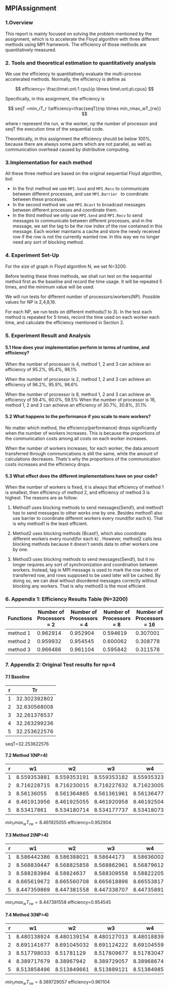 ## MPIAssignment

### 1.Overview

This report is mainly focused on solving the problem mentioned by the assignment, which is to accelerate the Floyd algorithm with three different methods using MPI framework. The efficiency of those methods are quantitatively measured. 

### 2. Tools and theoretical estimation to quantitatively analysis

We use the efficiency to quantitatively evaluate the multi-process accelerated methods. Normally, the efficiency is define as 

$$
efficiency= \frac{time\:on\:1 cpu}{p \times time\:on\:p\:cpus}
$$

Specifically, in this assignment, the efficiency is 

$$
seqT =min_rT_r \\efficiency=\frac{seqT}{np \times min_rmax_wT_{rw}}
$$

where r represent the run, w the worker, np the number of processor and seqT the execution time of the sequential code.

Theoretically, in this assignment the efficiency should be below 100%, because there are always some parts which are not parallel, as well as communication overhead caused by distributive computing.

### 3.Implementation for each method

All these three method are based on the original sequential Floyd algorithm, but:

- In the first method we use `MPI.Send` and  `MPI.Recv` to communicate between different processes, and use `MPI.Barrier ` to coordinate between these processes.
- In the second method we use `MPI.Bcast` to broadcast messages between different processes and coordinate them.
- In the third method we only use `MPI.Send` and  `MPI.Recv` to send messages to communicate between different processes, and in the message, we set the tag to be the row index of the row contained in this message. Each worker maintains a cache and store the newly received row if the row is not the currently wanted row. In this way we no longer need any sort of blocking method.

### 4. Experiment Set-Up

For the size of graph in Floyd algorithm N, we set N=3200.

Before testing these three methods, we shall run test on the sequential method first as the baseline and record the time usage. It will be repeated 5 times, and the minimum value will be used.

We will run tests for different number of processors/workers(NP). Possible values for NP is 2,4,8,16.

For each NP, we run tests on different methods(1 to 3). In the test each method is repeated for 5 times, record the time used on each worker each time, and calculate the efficiency mentioned in Section 2.

### 5. Experiment Result and Analysis

#### 5.1 How does your implementation perform in terms of runtime, and efficiency?

When the number of processor is 4, method 1, 2 and 3 can achieve an efficiency of 95.2%, 95.4%, 96.1%

When the number of processor is 2, method 1, 2 and 3 can achieve an efficiency of 96.2%, 95.9%, 96.6%

When the number of processor is 8, method 1, 2 and 3 can achieve an efficiency of 59.4%, 60.0%, 59.5%
When the number of processor is 16, method 1, 2 and 3 can achieve an efficiency of 30.7%, 30.8%, 31.1%

#### 5.2 What happens to the performance if you scale to more workers?

No matter which method, the efficiency(performance) drops significantly when the number of workers increases. This is because the proportions of the communication costs among all costs on each worker increases.

When the number of workers increases, for each worker, the data amount transferred through communications is still the same, while the amount of calculations decreases. Thats's why the proportions of the communication costs increases and the efficiency drops.

#### 5.3 What effect does the different implementations have on your code?

When the number of workers is fixed, it is always that efficiency of method 1 is smallest, then  efficiency of method 2, and efficiency of method 3 is highest. The reasons are as follow:

1. Method1 uses blocking methods to send messages(Send!), and method1 has to send messages to other works one by one. Besides method1 also use barrier to coordinate different workers every round(for each k). That is why method1 is the least efficient.

2. Method2 uses blocking methods (Bcast!), which also coordinate different workers every round(for each k) . However, method2 calls less blocking methods because it doesn't sends data to other workers one by one.

3. Method3 uses blocking methods to send messages(Send!), but it no longer requires any sort of synchronization and coordination between workers. Instead, tag in MPI message is used to mark the row index of transferred row, and rows supposed to be used later will be cached. By doing so, we can deal without disordered messages correctly without blocking any workers. That is why method3 is the most efficient.

### 6. Appendix 1: Efficiency Results Table (N=3200)

| Functions | Number of Processors = 2 | Number of Processors = 4 | Number of Processors = 8 | Number of Processors = 16 |
| --------- | ------------------------ | ------------------------ | ------------------------ | ------------------------- |
| method 1  | 0.962914                 | 0.952904                 | 0.594619                 | 0.307001                  |
| method 2  | 0.959932                 | 0.954545                 | 0.600062                 | 0.308778                  |
| method 3  | 0.966486                 | 0.961104                 | 0.595842                 | 0.311578                  |

### 7. Appendix 2: Original Test results for np=4

#### 7.1 Baseline

| r   | Tr           |
| --- | ------------ |
| 1   | 32.302392802 |
| 2   | 32.630568008 |
| 3   | 32.261376537 |
| 4   | 32.263299236 |
| 5   | 32.253622576 |

seqT=32.253622576

#### 7.2 Method 1(NP=4)

| r   | w1          | w2          | w3          | w4          | max         |
| --- | ----------- | ----------- | ----------- | ----------- | ----------- |
| 1   | 8.559353881 | 8.559353191 | 8.559353182 | 8.559353234 | 8.559353881 |
| 2   | 8.716228715 | 8.716230015 | 8.716227632 | 8.71623005  | 8.71623005  |
| 3   | 8.56136055  | 8.561364865 | 8.561361961 | 8.561364777 | 8.561364865 |
| 4   | 8.461913956 | 8.461925055 | 8.461920958 | 8.461925042 | 8.461925055 |
| 5   | 8.53417861  | 8.534180714 | 8.534177737 | 8.534180736 | 8.534180736 |

$min_rmax_wT_{rw}=8.461925055$ efficiency=0.952904

#### 7.3 Method 2(NP=4)

| r   | w1          | w2          | w3          | w4          | max         |
| --- | ----------- | ----------- | ----------- | ----------- | ----------- |
| 1   | 8.586442386 | 8.586388021 | 8.58644173  | 8.586360023 | 8.586442386 |
| 2   | 8.568839447 | 8.568825858 | 8.568862961 | 8.568796127 | 8.568862961 |
| 3   | 8.588283984 | 8.58824637  | 8.588309558 | 8.588222052 | 8.588309558 |
| 4   | 8.665619672 | 8.665560708 | 8.665618896 | 8.665538174 | 8.665619672 |
| 5   | 8.447359869 | 8.447381558 | 8.447338707 | 8.447358918 | 8.447381558 |

$min_rmax_wT_{rw}=8.447381558$ efficiency=0.954545

#### 7.4 Method 3(NP=4)

| r   | w1          | w2          | w3          | w4          | max         |
| --- | ----------- | ----------- | ----------- | ----------- | ----------- |
| 1   | 8.480138924 | 8.480139154 | 8.480127013 | 8.480188394 | 8.480188394 |
| 2   | 8.691141677 | 8.691045032 | 8.691124222 | 8.69104559  | 8.691141677 |
| 3   | 8.517798033 | 8.51781129  | 8.517809677 | 8.517830471 | 8.517830471 |
| 4   | 8.389717679 | 8.38967942  | 8.389729057 | 8.38968674  | 8.389729057 |
| 5   | 8.513858496 | 8.513849661 | 8.513889121 | 8.513849854 | 8.513889121 |

$min_rmax_wT_{rw}=8.389729057$ efficiency=0.961104

<!--

#### 6.3 NP=2

##### 6.3.1 Method 1(NP=2)

| r   | w1           | w2           | max          |
| --- | ------------ | ------------ | ------------ |
| 1   | 16.841613063 | 16.841611839 | 16.841613063 |
| 2   | 16.669204783 | 16.669206064 | 16.669206064 |
| 3   | 16.960140381 | 16.960132658 | 16.960140381 |
| 4   | 16.815960406 | 16.815962475 | 16.815962475 |
| 5   | 17.172720322 | 17.172730781 | 17.172730781 |

$min_rmax_wT_{rw}=16$ efficiency=0.962914

##### 6.2.2 Method 2(NP=2)

| r   | w1           | w2           | max          |
| --- | ------------ | ------------ | ------------ |
| 1   | 16.742060801 | 16.741982526 | 16.742060801 |
| 2   | 16.72092302  | 16.720974807 | 16.720974807 |
| 3   | 16.896333505 | 16.896315669 | 16.896333505 |
| 4   | 16.797077481 | 16.797064108 | 16.797077481 |
| 5   | 16.744160531 | 16.74419749  | 16.74419749  |

$min_rmax_wT_{rw}=16$ efficiency=0.959932

##### 6.2.3 Method 3(NP=2)

| r   | w1           | w2           | max          |
| --- | ------------ | ------------ | ------------ |
| 1   | 16.87289041  | 16.872872906 | 16.87289041  |
| 2   | 16.689494359 | 16.689486954 | 16.689494359 |
| 3   | 16.613550292 | 16.613495017 | 16.613550292 |
| 4   | 16.607588437 | 16.607583403 | 16.607588437 |
| 5   | 16.649974349 | 16.649971045 | 16.649974349 |

$min_rmax_wT_{rw}=16$ efficiency=0.966486

#### 6.4 NP=8

##### 6.4.1 Method 1(NP=8)

| r   | w1          | w2          | w3          | w4          | w5          | w6          | w7          | w8          | max         |
| --- | ----------- | ----------- | ----------- | ----------- | ----------- | ----------- | ----------- | ----------- | ----------- |
| 1   | 6.78030149  | 6.780301048 | 6.780309847 | 6.780302743 | 6.780308476 | 6.780302089 | 6.780310235 | 6.780303097 | 6.780310235 |
| 2   | 6.811638948 | 6.811640313 | 6.811637264 | 6.811639415 | 6.811636732 | 6.81164025  | 6.811636189 | 6.811638601 | 6.811640313 |
| 3   | 6.797660544 | 6.797659875 | 6.797666006 | 6.797658763 | 6.79766581  | 6.797659878 | 6.797665202 | 6.797657564 | 6.797666006 |
| 4   | 6.886734353 | 6.886750668 | 6.886746265 | 6.886748397 | 6.886747243 | 6.886749499 | 6.886746442 | 6.886747531 | 6.886750668 |
| 5   | 6.781856205 | 6.781862646 | 6.781867177 | 6.781860428 | 6.781866968 | 6.781862058 | 6.781865672 | 6.781859795 | 6.781867177 |

$min_rmax_wT_{rw}=6$ efficiency=0.594619

##### 6.4.2 Method 2(NP=8)

| r   | w1          | w2          | w3          | w4          | w5          | w6          | w7          | w8          | max         |
| --- | ----------- | ----------- | ----------- | ----------- | ----------- | ----------- | ----------- | ----------- | ----------- |
| 1   | 6.718786567 | 6.718796126 | 6.718750509 | 6.718766719 | 6.718804346 | 6.718811914 | 6.718750245 | 6.718776152 | 6.718811914 |
| 2   | 6.931929403 | 6.931987181 | 6.932043018 | 6.931923579 | 6.931942003 | 6.931913088 | 6.931972183 | 6.93187013  | 6.932043018 |
| 3   | 6.79140699  | 6.791398384 | 6.791453047 | 6.791388849 | 6.791446424 | 6.791393878 | 6.791354082 | 6.791337961 | 6.791453047 |
| 4   | 6.765695918 | 6.765662549 | 6.765661705 | 6.765698302 | 6.765711292 | 6.76564135  | 6.76563557  | 6.765649118 | 6.765711292 |
| 5   | 6.800012741 | 6.799988951 | 6.800002355 | 6.799940491 | 6.800033465 | 6.799952547 | 6.799979516 | 6.799995342 | 6.800033465 |

$min_rmax_wT_{rw}=6$ efficiency=0.600062

##### 6.4.3 Method 3(NP=8)

| r   | w1          | w2          | w3          | w4          | w5          | w6          | w7          | w8          | max         |
| --- | ----------- | ----------- | ----------- | ----------- | ----------- | ----------- | ----------- | ----------- | ----------- |
| 1   | 6.766261103 | 6.766222004 | 6.76633677  | 6.766368958 | 6.766358065 | 6.766400188 | 6.766384306 | 6.766302779 | 6.766400188 |
| 2   | 6.769063581 | 6.768992335 | 6.769006422 | 6.769037032 | 6.76906885  | 6.769074041 | 6.769085543 | 6.768934404 | 6.769085543 |
| 3   | 6.788226315 | 6.78837631  | 6.78832936  | 6.78830954  | 6.788337948 | 6.788445832 | 6.788355105 | 6.788346635 | 6.788445832 |
| 4   | 7.330530608 | 7.330719846 | 7.330586594 | 7.330746228 | 7.330688575 | 7.3307452   | 7.330668289 | 7.330690782 | 7.330746228 |
| 5   | 7.055723925 | 7.055738418 | 7.055745739 | 7.05577694  | 7.055811913 | 7.055835957 | 7.055825853 | 7.055856515 | 7.055856515 |

$min_rmax_wT_{rw}=6$ efficiency=0.595842

#### 6.5 NP=16

##### 6.5.1 Method 1(NP=16)

| r   | w1          | w2          | w3          | w4          | w5          | w6          | w7          | w8          | w9          | w10         | w11         | w12         | w13         | w14         | w15         | w16         | max         |
| --- | ----------- | ----------- | ----------- | ----------- | ----------- | ----------- | ----------- | ----------- | ----------- | ----------- | ----------- | ----------- | ----------- | ----------- | ----------- | ----------- | ----------- |
| 1   | 6.786706495 | 6.786708348 | 6.786700944 | 6.786706357 | 6.78670203  | 6.786705529 | 6.786697181 | 6.786702045 | 6.786702725 | 6.786706441 | 6.786699484 | 6.7867043   | 6.786699906 | 6.786703912 | 6.786696732 | 6.786701785 | 6.786708348 |
| 2   | 7.318122294 | 7.31813614  | 7.318128011 | 7.318133209 | 7.318126117 | 7.318131671 | 7.31812336  | 7.318130301 | 7.318127369 | 7.31813393  | 7.318125004 | 7.318132823 | 7.318124831 | 7.318132162 | 7.318122595 | 7.318128818 | 7.31813614  |
| 3   | 6.606690816 | 6.606699867 | 6.606695735 | 6.606699503 | 6.60669363  | 6.606697262 | 6.606691964 | 6.606694384 | 6.606694045 | 6.606698167 | 6.606693807 | 6.606696691 | 6.606691656 | 6.606696849 | 6.606689863 | 6.606694214 | 6.606699867 |
| 4   | 6.566261246 | 6.566264131 | 6.566269169 | 6.56626613  | 6.5662708   | 6.56626666  | 6.566272577 | 6.566269056 | 6.566270993 | 6.566267458 | 6.56627189  | 6.566268778 | 6.566274367 | 6.566269688 | 6.566275885 | 6.56626994  | 6.566275885 |
| 5   | 6.775365272 | 6.775381783 | 6.775374299 | 6.775378257 | 6.775373879 | 6.775378207 | 6.775370292 | 6.775375907 | 6.77537401  | 6.775380242 | 6.775372401 | 6.775378243 | 6.775373574 | 6.775377165 | 6.775369956 | 6.775375329 | 6.775381783 |

$min_rmax_wT_{rw}=6$ efficiency=0.307001

##### 6.5.2 Method 2(NP=16)

| r   | w1          | w2          | w3          | w4          | w5          | w6          | w7          | w8          | w9          | w10         | w11         | w12         | w13         | w14         | w15         | w16         | max         |
| --- | ----------- | ----------- | ----------- | ----------- | ----------- | ----------- | ----------- | ----------- | ----------- | ----------- | ----------- | ----------- | ----------- | ----------- | ----------- | ----------- | ----------- |
| 1   | 6.61311288  | 6.613022573 | 6.613088474 | 6.613008639 | 6.613081113 | 6.612986144 | 6.61308611  | 6.613047999 | 6.613069513 | 6.613028651 | 6.613104133 | 6.613060941 | 6.613084752 | 6.613044192 | 6.612958812 | 6.612915533 | 6.61311288  |
| 2   | 6.612559683 | 6.612572198 | 6.612611039 | 6.612553346 | 6.612638198 | 6.612615824 | 6.612584607 | 6.612574764 | 6.61264863  | 6.612561211 | 6.612616366 | 6.612585889 | 6.612644516 | 6.61261362  | 6.612588433 | 6.6125915   | 6.61264863  |
| 3   | 6.669589612 | 6.669482172 | 6.669585976 | 6.669506185 | 6.669569219 | 6.66945677  | 6.669636385 | 6.669538064 | 6.669588213 | 6.669535053 | 6.669612562 | 6.669472167 | 6.66961137  | 6.669497881 | 6.669553302 | 6.669443922 | 6.669636385 |
| 4   | 6.528437788 | 6.528491754 | 6.528449694 | 6.528489252 | 6.528410622 | 6.528468572 | 6.52845335  | 6.528478746 | 6.528426817 | 6.528454296 | 6.528432667 | 6.52844602  | 6.528422134 | 6.528485926 | 6.528422288 | 6.528475574 | 6.528491754 |
| 5   | 6.573218003 | 6.573184696 | 6.573195381 | 6.573202641 | 6.573217668 | 6.573177607 | 6.573198938 | 6.573183731 | 6.573216436 | 6.573203302 | 6.573162023 | 6.573202409 | 6.57318636  | 6.573168337 | 6.573114183 | 6.573048673 | 6.573218003 |

$min_rmax_wT_{rw}=6$ efficiency=0.308778

##### 6.5.3 Method 3(NP=16)

| r   | w1          | w2          | w3          | w4          | w5          | w6          | w7          | w8          | w9          | w10         | w11         | w12         | w13         | w14         | w15         | w16         | max         |
| --- | ----------- | ----------- | ----------- | ----------- | ----------- | ----------- | ----------- | ----------- | ----------- | ----------- | ----------- | ----------- | ----------- | ----------- | ----------- | ----------- | ----------- |
| 1   | 6.636312048 | 6.636300926 | 6.636356943 | 6.636498617 | 6.636485054 | 6.636521371 | 6.636509965 | 6.636536227 | 6.636555665 | 6.636591941 | 6.636601164 | 6.636623812 | 6.636624613 | 6.63665821  | 6.63663575  | 6.636668    | 6.636668    |
| 2   | 6.469432236 | 6.469484482 | 6.469551252 | 6.469606801 | 6.469586553 | 6.469619663 | 6.469612526 | 6.46969535  | 6.469669307 | 6.469747888 | 6.469715346 | 6.469756113 | 6.469747661 | 6.469805504 | 6.469742951 | 6.469791828 | 6.469805504 |
| 3   | 6.836342398 | 6.836264124 | 6.836321007 | 6.836323781 | 6.836444308 | 6.836377383 | 6.836511048 | 6.836416935 | 6.836475801 | 6.836491309 | 6.83655011  | 6.836483232 | 6.836590949 | 6.836535431 | 6.836588802 | 6.836493516 | 6.836590949 |
| 4   | 7.003224369 | 7.003300114 | 7.003344941 | 7.003394971 | 7.003414973 | 7.003495344 | 7.003390758 | 7.003549213 | 7.003449983 | 7.00355187  | 7.003445789 | 7.003607018 | 7.003455253 | 7.003626956 | 7.003497835 | 7.003632222 | 7.003632222 |
| 5   | 6.589137151 | 6.589119637 | 6.589198028 | 6.589167286 | 6.589249916 | 6.589300356 | 6.589321028 | 6.589330777 | 6.589342636 | 6.589361219 | 6.589367495 | 6.589395602 | 6.589429241 | 6.589410119 | 6.589432811 | 6.589422273 | 6.589432811 |

$min_rmax_wT_{rw}=6$ efficiency=0.311578
-->
